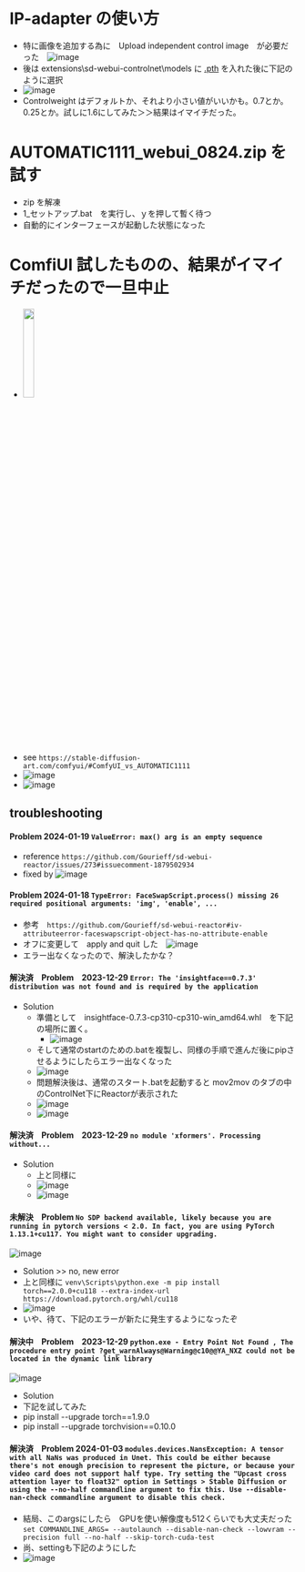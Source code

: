 <link rel="stylesheet" type="text/css" href="/assets/css/styles.css" />

# IP-adapter の使い方
* 特に画像を追加する為に　Upload independent control image　が必要だった　![image](https://github.com/jamad/jamad.github.io/assets/949913/46809d9d-c459-498d-b085-bf09ef1363a7)
* 後は  extensions\sd-webui-controlnet\models に [.pth](https://huggingface.co/lllyasviel/sd_control_collection/tree/main) を入れた後に下記のように選択
* ![image](https://github.com/jamad/jamad.github.io/assets/949913/48f73fe4-f7f2-4c60-afd2-2c6ddf0767d2)
* Controlweight はデフォルトか、それより小さい値がいいかも。0.7とか。0.25とか。試しに1.6にしてみた＞＞結果はイマイチだった。



# AUTOMATIC1111_webui_0824.zip を試す
* zip を解凍
* 1_セットアップ.bat　を実行し、ｙを押して暫く待つ
* 自動的にインターフェースが起動した状態になった

# ComfiUI 試したものの、結果がイマイチだったので一旦中止
* <img src="https://github.com/jamad/jamad.github.io/assets/949913/0ba82b15-1158-4c23-b78d-da46ecec53ce" width="20%">
* see `https://stable-diffusion-art.com/comfyui/#ComfyUI_vs_AUTOMATIC1111`
* ![image](https://github.com/jamad/jamad.github.io/assets/949913/e2cbef15-90a6-45bd-ad19-f028c3be640e)
* ![image](https://github.com/jamad/jamad.github.io/assets/949913/6499fa30-35e8-4897-b634-89e43e21588d)

## troubleshooting

#### Problem 2024-01-19 `ValueError: max() arg is an empty sequence`
* reference `https://github.com/Gourieff/sd-webui-reactor/issues/273#issuecomment-1879502934`
* fixed by ![image](https://github.com/jamad/jamad.github.io/assets/949913/397ebcee-986e-41b6-abde-608a922ddb97)


#### Problem 2024-01-18 `TypeError: FaceSwapScript.process() missing 26 required positional arguments: 'img', 'enable', ...`
* 参考　`https://github.com/Gourieff/sd-webui-reactor#iv-attributeerror-faceswapscript-object-has-no-attribute-enable`
* オフに変更して　apply and quit した　![image](https://github.com/jamad/jamad.github.io/assets/949913/a5e96ee2-f3ca-49f3-81ae-0404e80481ac)
* エラー出なくなったので、解決したかな？


#### 解決済　Problem　2023-12-29  `Error: The 'insightface==0.7.3' distribution was not found and is required by the application`
* Solution
  * 準備として　insightface-0.7.3-cp310-cp310-win_amd64.whl　を下記の場所に置く。
    * ![image](https://github.com/jamad/jamad.github.io/assets/949913/7f27197c-63be-45f7-bb14-10196cac1bc8)
  * そして通常のstartのための.batを複製し、同様の手順で進んだ後にpipさせるようにしたらエラー出なくなった
  * ![image](https://github.com/jamad/jamad.github.io/assets/949913/f3439a84-243e-4121-bfa2-a24ced383c24)
  * 問題解決後は、通常のスタート.batを起動すると mov2mov のタブの中のControlNet下にReactorが表示された
  * ![image](https://github.com/jamad/jamad.github.io/assets/949913/10dbaa9a-ecc7-416c-8d06-c4c3bc639f3d)
  * ![image](https://github.com/jamad/jamad.github.io/assets/949913/bf9228c7-cf9e-4e7a-878d-a50947b6add8)






####  解決済　Problem　2023-12-29 `no module 'xformers'. Processing without...`
* Solution
  * 上と同様に
  * ![image](https://github.com/jamad/jamad.github.io/assets/949913/15106516-34a7-45dc-90b8-aae5ce137964)
  * ![image](https://github.com/jamad/jamad.github.io/assets/949913/5b067cd7-3eca-45bd-8311-77e5ca1a4aa3)

#### 未解決　Problem `No SDP backend available, likely because you are running in pytorch versions < 2.0. In fact, you are using PyTorch 1.13.1+cu117. You might want to consider upgrading.`
![image](https://github.com/jamad/jamad.github.io/assets/949913/f6480ec4-8862-43aa-bbdc-901ed4ee5315)
* Solution >> no, new error
 * 上と同様に  `venv\Scripts\python.exe -m pip install torch==2.0.0+cu118 --extra-index-url https://download.pytorch.org/whl/cu118`
 * ![image](https://github.com/jamad/jamad.github.io/assets/949913/1a7d72a7-228d-4305-9934-36674b9f42e8)
 * いや、待て、下記のエラーが新たに発生するようになったぞ

#### 解決中　Problem　2023-12-29 `python.exe - Entry Point Not Found , The procedure entry point ?get_warnAlways@Warning@c10@@YA_NXZ could not be located in the dynamic link library `
![image](https://github.com/jamad/jamad.github.io/assets/949913/c1b7d67a-2b79-4033-af5d-f300d9b17583)
* Solution
* 下記を試してみた
* pip install --upgrade torch==1.9.0
* pip install --upgrade torchvision==0.10.0

#### 解決済　Problem 2024-01-03 `modules.devices.NansException: A tensor with all NaNs was produced in Unet. This could be either because there's not enough precision to represent the picture, or because your video card does not support half type. Try setting the "Upcast cross attention layer to float32" option in Settings > Stable Diffusion or using the --no-half commandline argument to fix this. Use --disable-nan-check commandline argument to disable this check.`
* 結局、このargsにしたら　GPUを使い解像度も512くらいでも大丈夫だった　`set COMMANDLINE_ARGS= --autolaunch --disable-nan-check --lowvram --precision full --no-half --skip-torch-cuda-test`
* 尚、settingも下記のようにした
* ![image](https://github.com/jamad/jamad.github.io/assets/949913/011b6749-6df5-4d30-9e52-ff6da0ee2e13)

